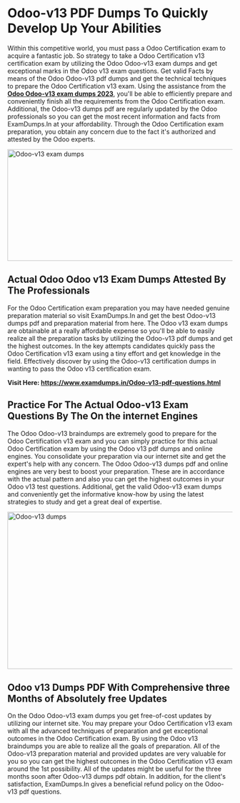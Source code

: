 <h1><strong>Odoo-v13 PDF Dumps To Quickly Develop Up Your Abilities</strong></h1>
<p>Within this competitive world, you must pass a Odoo Certification exam to acquire a fantastic job. So strategy to take a Odoo Certification v13 certification exam by utilizing the Odoo Odoo-v13 exam dumps and get exceptional marks in the Odoo v13 exam questions. Get valid Facts by means of the Odoo Odoo-v13 pdf dumps and get the technical techniques to prepare the Odoo Certification v13 exam. Using the assistance from the <strong><a href="https://www.examdumps.in/Odoo-v13-pdf-questions.html">Odoo Odoo-v13 exam dumps 2023</a></strong>, you'll be able to efficiently prepare and conveniently finish all the requirements from the Odoo Certification exam. Additional, the Odoo-v13 dumps pdf are regularly updated by the Odoo professionals so you can get the most recent information and facts from ExamDumps.In at your affordability. Through the Odoo Certification exam preparation, you obtain any concern due to the fact it's authorized and attested by the Odoo experts.</p>
<p><img src="https://i.ibb.co/zxJwW90/Copy-of-Online-Classes-Twitter-header-post-Made-with-Poster-My-Wall-1.png" alt="Odoo-v13 exam dumps" width="750" height="250" /></p>
<h2><strong>Actual Odoo Odoo v13 Exam Dumps Attested By The Professionals</strong></h2>
<p>For the Odoo Certification exam preparation you may have needed genuine preparation material so visit ExamDumps.In and get the best Odoo-v13 dumps pdf and preparation material from here. The Odoo v13 exam dumps are obtainable at a really affordable expense so you'll be able to easily realize all the preparation tasks by utilizing the Odoo-v13 pdf dumps and get the highest outcomes. In the key attempts candidates quickly pass the Odoo Certification v13 exam using a tiny effort and get knowledge in the field. Effectively discover by using the Odoo-v13 certification dumps in wanting to pass the Odoo v13 certification exam.</p>
<p><strong>Visit Here:&nbsp;<a href="https://www.examdumps.in/Odoo-v13-pdf-questions.html">https://www.examdumps.in/Odoo-v13-pdf-questions.html</a></strong></p>
<h2><strong>Practice For The Actual Odoo-v13 Exam Questions By The On the internet Engines</strong></h2>
<p>The Odoo Odoo-v13 braindumps are extremely good to prepare for the Odoo Certification v13 exam and you can simply practice for this actual Odoo Certification exam by using the Odoo v13 pdf dumps and online engines. You consolidate your preparation via our internet site and get the expert's help with any concern. The Odoo Odoo-v13 dumps pdf and online engines are very best to boost your preparation. These are in accordance with the actual pattern and also you can get the highest outcomes in your Odoo v13 test questions. Additional, get the valid Odoo-v13 exam dumps and conveniently get the informative know-how by using the latest strategies to study and get a great deal of expertise.</p>
<p><a href="https://www.examdumps.in/Odoo-v13-pdf-questions.html"><img src="https://i.ibb.co/QkNtdwY/Copy-of-Zoom-Online-Classes-Facebook-Share-Po-Made-with-Poster-My-Wall-1.jpg" alt="Odoo-v13 dumps" width="670" height="352" /></a></p>
<h2><strong>Odoo v13 Dumps PDF With Comprehensive three Months of Absolutely free Updates</strong></h2>
<p>On the Odoo Odoo-v13 exam dumps you get free-of-cost updates by utilizing our internet site. You may prepare your Odoo Certification v13 exam with all the advanced techniques of preparation and get exceptional outcomes in the Odoo Certification exam. By using the Odoo v13 braindumps you are able to realize all the goals of preparation. All of the Odoo-v13 preparation material and provided updates are very valuable for you so you can get the highest outcomes in the Odoo Certification v13 exam around the 1st possibility. All of the updates might be useful for the three months soon after Odoo-v13 dumps pdf obtain. In addition, for the client's satisfaction, ExamDumps.In gives a beneficial refund policy on the Odoo-v13 pdf questions.</p>
